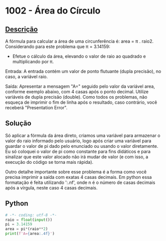 # 1002 - Área do Círculo

## [Descrição](https://www.beecrowd.com.br/judge/pt/problems/view/1002)

A fórmula para calcular a área de uma circunferência é: area = π . raio2. Considerando para este problema que π = 3.14159:

- Efetue o cálculo da área, elevando o valor de raio ao quadrado e multiplicando por π.

Entrada:
A entrada contém um valor de ponto flutuante (dupla precisão), no caso, a variável raio.

Saída:
Apresentar a mensagem "A=" seguido pelo valor da variável area, conforme exemplo abaixo, com 4 casas após o ponto decimal. Utilize variáveis de dupla precisão (double). Como todos os problemas, não esqueça de imprimir o fim de linha após o resultado, caso contrário, você receberá "Presentation Error".

## Solução

Só aplicar a fórmula da área direto, criamos uma variável para armazenar o valor do raio informado pelo usuário, logo após criar uma variável para guardar o valor de pi dado pelo enunciado ou usando o valor diretamente. Eu só coloquei o valor de pi como constante para fins didáticos e para sinalizar que este valor alocado não irá mudar de valor (e com isso, a execução do código se torna mais rápida).

Outro detalhe importante sobre esse problema é a forma como você precisa imprimir a saída com exatas 4 casas decimais. Em python essa formatação é feita utilizando ':.nf', onde n é o número de casas decimais após a vírgula, neste caso 4 casas decimais.

## Python

```python
# -*- coding: utf-8 -*-
raio = float(input())
pi = 3.14159
area = pi*(raio**2)
print(f'A={area:.4f}')
```
